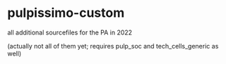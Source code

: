 # pulpissimo-custom
all additional sourcefiles for the PA in 2022

(actually not all of them yet; requires pulp_soc and tech_cells_generic as well)